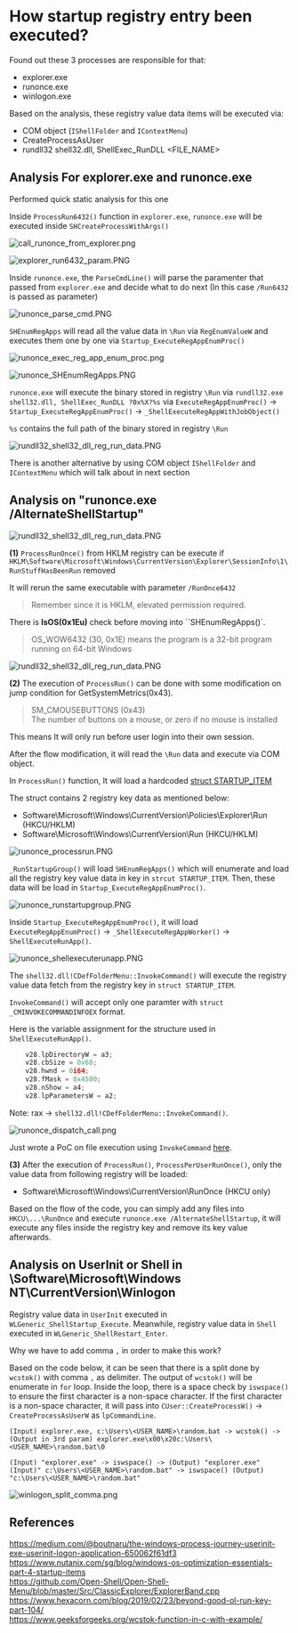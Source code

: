 # How startup registry entry been executed?

Found out these 3 processes are responsible for that:

- explorer.exe
- runonce.exe
- winlogon.exe

Based on the analysis, these registry value data items will be executed via:

- COM object (`IShellFolder` and `IContextMenu`)
- CreateProcessAsUser
- rundll32 shell32.dll, ShellExec_RunDLL <FILE_NAME>

## Analysis For explorer.exe and runonce.exe

Performed quick static analysis for this one

Inside `ProcessRun6432()` function in `explorer.exe`, `runonce.exe` will be executed inside `SHCreateProcessWithArgs()`

![call_runonce_from_explorer.png](./Image_T1547.001/call_runonce_from_explorer.png)

![explorer_run6432_param.PNG](./Image_T1547.001/explorer_run6432_param.PNG)

Inside `runonce.exe`, the `ParseCmdLine()` will parse the paramenter that passed from `explorer.exe` and decide what to do next (In this case `/Run6432` is passed as parameter)  

![runonce_parse_cmd.PNG](./Image_T1547.001/runonce_parse_cmd.PNG)

`SHEnumRegApps` will read all the value data in `\Run` via `RegEnumValueW` and executes them one by one via `Startup_ExecuteRegAppEnumProc()`

![runonce_exec_reg_app_enum_proc.png](./Image_T1547.001/runonce_exec_reg_app_enum_proc.png)

![runonce_SHEnumRegApps.PNG](./Image_T1547.001/runonce_SHEnumRegApps.PNG)

`runonce.exe` will execute the binary stored in registry `\Run` via `rundll32.exe shell32.dll, ShellExec_RunDLL ?0x%X?%s` via `ExecuteRegAppEnumProc()` -> `Startup_ExecuteRegAppEnumProc()` -> `_ShellExecuteRegAppWithJobObject()`

`%s` contains the full path of the binary stored in registry `\Run`

![rundll32_shell32_dll_reg_run_data.PNG](./Image_T1547.001/rundll32_shell32_dll_reg_run_data.PNG)

There is another alternative by using COM object `IShellFolder` and `IContextMenu` which will talk about in next section

## Analysis on "runonce.exe /AlternateShellStartup"

![rundll32_shell32_dll_reg_run_data.PNG](./Image_T1547.001/runonce_alternateshellstartup.PNG)

**(1)**
`ProcessRunOnce()` from HKLM registry can be execute if
`HKLM\Software\Microsoft\Windows\CurrentVersion\Explorer\SessionInfo\1\RunStuffHasBeenRun` removed

It will rerun the same executable with parameter `/RunOnce6432`

> Remember since it is HKLM, elevated permission required.  

There is **IsOS(0x1Eu)** check before moving into ``SHEnumRegApps()`.

> OS_WOW6432 (30, 0x1E) means the program is a 32-bit program running on 64-bit Windows

![rundll32_shell32_dll_reg_run_data.PNG](./Image_T1547.001/runonce_RunStuffHasBeenRun.PNG)

**(2)** The execution of `ProcessRun()` can be done with some modification on jump condition for GetSystemMetrics(0x43).

> SM_CMOUSEBUTTONS (0x43)  
The number of buttons on a mouse, or zero if no mouse is installed

This means It will only run before user login into their own session.  

After the flow modification, it will read the `\Run` data and execute via COM object.

In `ProcessRun()` function, It will load a hardcoded [struct STARTUP_ITEM](./struct_STARTUPGROUP_ITEM.txt)

The struct contains 2 registry key data as mentioned below:

- Software\Microsoft\Windows\CurrentVersion\Policies\Explorer\Run (HKCU/HKLM)
- Software\Microsoft\Windows\CurrentVersion\Run (HKCU/HKLM)

![runonce_processrun.PNG](./Image_T1547.001/runonce_processrun.PNG)

`_RunStartupGroup()` will load `SHEnumRegApps()` which will enumerate and load all the registry key value data in key in `strcut STARTUP_ITEM`. Then, these data will be load in  `Startup_ExecuteRegAppEnumProc()`.

![runonce_runstartupgroup.PNG](./Image_T1547.001/runonce_runstartupgroup.PNG)

Inside `Startup_ExecuteRegAppEnumProc()`, it will load `ExecuteRegAppEnumProc()` -> `_ShellExecuteRegAppWorker()` -> `ShellExecuteRunApp()`.

![runonce_shellexecuterunapp.PNG](./Image_T1547.001/runonce_shellexecuterunapp.PNG)

The `shell32.dll!CDefFolderMenu::InvokeCommand()` will execute the registry value data fetch from the registry key in `struct STARTUP_ITEM`.

`InvokeCommand()` will accept only one paramter with `struct _CMINVOKECOMMANDINFOEX` format.

Here is the variable assignment for the structure used in `ShellExecuteRunApp()`.

```c++
    v28.lpDirectoryW = a3;
    v28.cbSize = 0x68;
    v28.hwnd = 0i64;
    v28.fMask = 0x4500;
    v28.nShow = a4;
    v28.lpParametersW = a2;
```

Note: rax -> `shell32.dll!CDefFolderMenu::InvokeCommand()`.

![runonce_dispatch_call.png](./Image_T1547.001/runonce_dispatch_call.png)

Just wrote a PoC on file execution using `InvokeCommand` [here](https://github.com/ghoulgy/RandomCodes/blob/master/cpp/icontextmenu_invokecommand.cpp).

**(3)** After the execution of `ProcessRun()`, `ProcessPerUserRunOnce()`, only the value data from following registry will be loaded:

- Software\Microsoft\Windows\CurrentVersion\RunOnce (HKCU only)

Based on the flow of the code, you can simply add any files into `HKCU\...\RunOnce` and execute `runonce.exe /AlternateShellStartup`, it will execute any files inside the registry key and remove its key value afterwards.

## Analysis on UserInit or Shell in \Software\Microsoft\Windows NT\CurrentVersion\Winlogon

Registry value data in `UserInit` executed in `WLGeneric_ShellStartup_Execute`. Meanwhile, registry value data in `Shell` executed in `WLGeneric_ShellRestart_Enter`. 

Why we have to add comma `,` in order to make this work?

Based on the code below, it can be seen that there is a split done by `wcstok()` with comma `,` as delimiter. The output of `wcstok()` will be enumerate in `for` loop. Inside the loop, there is a space check by `iswspace()` to ensure the first character is a non-space character. If the first character is a non-space character, it will pass into `CUser::CreateProcessW()` -> `CreateProcessAsUserW` as `lpCommandLine`.

```text
(Input) explorer.exe, c:\Users\<USER_NAME>\random.bat -> wcstok() ->
(Output in 3rd param) explorer.exe\x00\x20c:\Users\<USER_NAME>\random.bat\0

(Input) "explorer.exe" -> iswspace() -> (Output) "explorer.exe"
(Input)" c:\Users\<USER_NAME>\random.bat" -> iswspace() (Output) "c:\Users\<USER_NAME>\random.bat"
```

![winlogon_split_comma.png](./Image_T1547.001/winlogon_split_comma.png)

## References

<https://medium.com/@boutnaru/the-windows-process-journey-userinit-exe-userinit-logon-application-650062f61df3>  
<https://www.nutanix.com/sg/blog/windows-os-optimization-essentials-part-4-startup-items>  
<https://github.com/Open-Shell/Open-Shell-Menu/blob/master/Src/ClassicExplorer/ExplorerBand.cpp>  
<https://www.hexacorn.com/blog/2019/02/23/beyond-good-ol-run-key-part-104/>  
<https://www.geeksforgeeks.org/wcstok-function-in-c-with-example/>